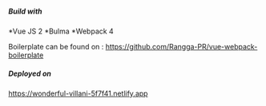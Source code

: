 ##### Build with

*Vue JS 2
*Bulma
\*Webpack 4

Boilerplate can be found on : https://github.com/Rangga-PR/vue-webpack-boilerplate

##### Deployed on

https://wonderful-villani-5f7f41.netlify.app
